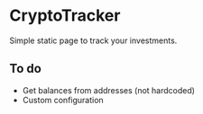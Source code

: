 # CryptoTracker

Simple static page to track your investments.

## To do
* Get balances from addresses (not hardcoded)
* Custom configuration

